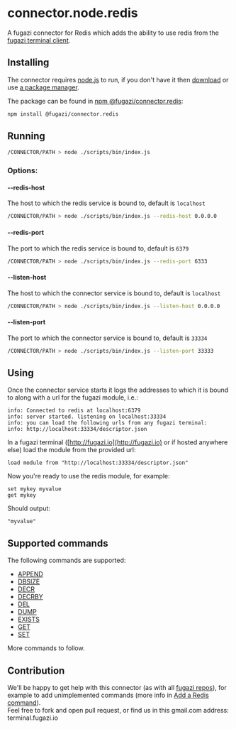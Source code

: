 # connector.node.redis

A fugazi connector for Redis which adds the ability to use redis from the [fugazi terminal client](https://github.com/fugazi-io/webclient).

## Installing
The connector requires [node.js](https://nodejs.org/en/) to run, if you don't have it then [download](https://nodejs.org/en/download/) or use [a package manager](https://nodejs.org/en/download/package-manager/).  

The package can be found in [npm @fugazi/connector.redis](https://www.npmjs.com/package/@fugazi/connector.redis):
```bash
npm install @fugazi/connector.redis
```

## Running
```bash
/CONNECTOR/PATH > node ./scripts/bin/index.js
```

### Options:
#### --redis-host
The host to which the redis service is bound to, default is `localhost`
```bash
/CONNECTOR/PATH > node ./scripts/bin/index.js --redis-host 0.0.0.0
```

#### --redis-port
The port to which the redis service is bound to, default is `6379`
```bash
/CONNECTOR/PATH > node ./scripts/bin/index.js --redis-port 6333
```

#### --listen-host
The host to which the connector service is bound to, default is `localhost`
```bash
/CONNECTOR/PATH > node ./scripts/bin/index.js --listen-host 0.0.0.0
```

#### --listen-port
The port to which the connector service is bound to, default is `33334`
```bash
/CONNECTOR/PATH > node ./scripts/bin/index.js --listen-port 33333
```

## Using
Once the connector service starts it logs the addresses to which it is bound to along with a url for the fugazi module, i.e.:
```
info: Connected to redis at localhost:6379
info: server started. listening on localhost:33334
info: you can load the following urls from any fugazi terminal:
info: http://localhost:33334/descriptor.json
```

In a fugazi terminal ([http://fugazi.io](http://fugazi.io) or if hosted anywhere else) load the module from the provided url:
```
load module from "http://localhost:33334/descriptor.json"
```

Now you're ready to use the redis module, for example:
```
set mykey myvalue
get mykey
```
Should output:
```
"myvalue"
```

## Supported commands
The following commands are supported:
 * [APPEND](https://redis.io/commands/append)
 * [DBSIZE](https://redis.io/commands/dbsize)
 * [DECR](https://redis.io/commands/decr)
 * [DECRBY](https://redis.io/commands/decrby)
 * [DEL](https://redis.io/commands/del)
 * [DUMP](https://redis.io/commands/dump)
 * [EXISTS](https://redis.io/commands/exists)
 * [GET](https://redis.io/commands/get)
 * [SET](https://redis.io/commands/set)
 
More commands to follow.

## Contribution

We'll be happy to get help with this connector (as with all [fugazi repos](https://github.com/fugazi-io)), for example to 
add unimplemented commands (more info in [Add a Redis command](https://github.com/fugazi-io/connector.node.redis/wiki/Add-a-Redis-command)).  
Feel free to fork and open pull request, or find us in this gmail.com address: terminal.fugazi.io
